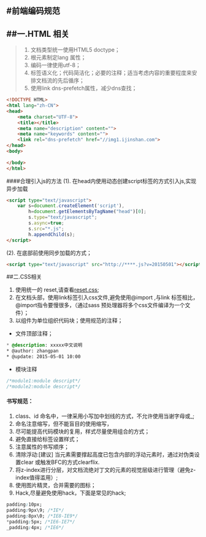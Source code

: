 ﻿#前端编码规范
------
##一.HTML 相关
------
>1.  文档类型统一使用HTML5 doctype；
>2. 根元素制定lang 属性<html lang="zh-CN">；
>3. 编码一律使用utf-8；
>4. 标签语义化；代码简洁化；必要的注释；适当考虑内容的重要程度来安排文档流的先后循序；
>5. 使用link dns-prefetch属性，减少dns查找；
```html
<!DOCTYPE HTML>
<html lang="zh-CN">
<head>
	<meta charset="UTF-8">
	<title></title>
	<meta name="description" content="">
	<meta name="keywords" content="">
	<link rel="dns-prefetch" href="//img1.ijinshan.com">
</head>
<body>
	
</body>
</html>
```
####合理引入js的方法
(1). 在head内使用动态创建script标签的方式引入js,实现异步加载
```html
<script type="text/javascript">
    var s=document.createElement('script'),
        h=document.getElementsByTagName("head")[0];
        s.type="text/javascript";
        s.async=true;
        s.src="*.js";
        h.appendChild(s);
</script>
```
(2). 在底部</body>前使用同步加载的方式；
```html
<script type="text/javascript" src="http://****.js?v=20150501"></script>
```
##二.CSS相关
1. 使用统一的 reset,请查看[reset.css](reset.css);
2. 在文档头部，使用link标签引入css文件,避免使用@import ,与link 标签相比，@import指令要慢很多，（通过sass 预处理器将多个css文件编译为一个文件）；
3. 以组件为单位组织代码块；使用规范的注释；
* 文件顶部注释；
```css
* @description: xxxxx中文说明
* @author: zhangpan
* @update: 2015-05-01 10:00
```
*  模块注释
```css
/*module1:module descript*/
/*module2:module descript*/
```
#### 书写规范：
1. class、id 命名中，一律采用小写加中划线的方式，不允许使用当谢字母或_;
2. 命名注意缩写，但不能盲目的使用缩写，
3. 尽可能提高代码模块的复用，样式尽量使用组合的方式；
4. 避免直接给标签设置样式；
5. 注意属性的书写顺序；
6. 清除浮动:[建议] 当元素需要撑起高度已包含内部的浮动元素时，通过对伪类设置clear 或触发BFC的方式clearflix.
7. 将z-index进行分层，对文档流绝对丁文的元素的视觉层级进行管理（避免z-index值得滥用）;
8. 使用图片精灵，合并需要的图标；
9. Hack,尽量避免使用hack，下面是常见的hack;
```css
padding:10px;
padding:9px\9; /*IE*/
padding:8px\0; /*IE8-IE9*/
*padding:5px; /*IE6-IE7*/
_padding:4px; /*IE6*/
```